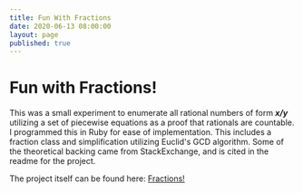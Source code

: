 ```yaml
---
title: Fun With Fractions
date: 2020-06-13 08:00:00
layout: page
published: true
---
```


# Fun with Fractions!
This was a small experiment to enumerate all rational numbers of form ***x/y***
utilizing a set of piecewise equations as a proof that rationals are countable. 
I programmed this in Ruby for ease of implementation. This includes a fraction class 
and simplification utilizing Euclid's GCD algorithm. Some of the theoretical backing 
came from StackExchange, and is cited in the readme for the project.  

The project itself can be found here:
[Fractions!](https://github.com/jrichards15/ruby-fractions)
